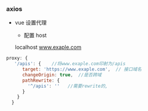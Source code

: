 ### axios

- vue 设置代理
  - 配置 host

  localhost                   www.exaple.com

```js
proxy: {
   '/apis': {    //将www.exaple.com印射为/apis
      target: 'https://www.exaple.com',  // 接口域名
      changeOrigin: true,  //是否跨域
      pathRewrite: {
        '^/apis': ''   //需要rewrite的,
      }
    }
  }
```
